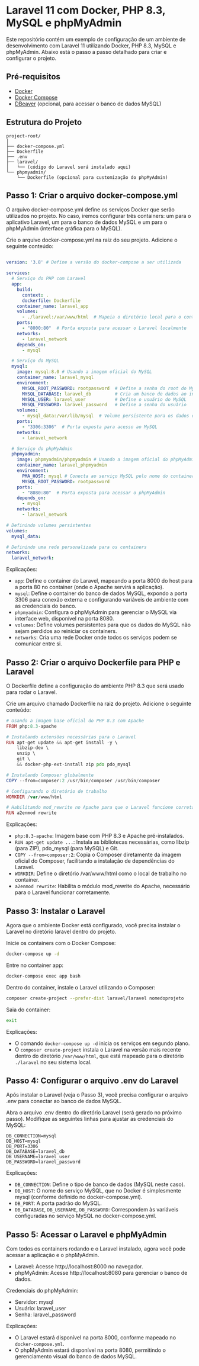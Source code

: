 # Laravel 11 com Docker, PHP 8.3, MySQL e phpMyAdmin

Este repositório contém um exemplo de configuração de um ambiente de desenvolvimento com Laravel 11 utilizando Docker, PHP 8.3, MySQL e phpMyAdmin. Abaixo está o passo a passo detalhado para criar e configurar o projeto.

## Pré-requisitos

- [Docker](https://www.docker.com/get-started)
- [Docker Compose](https://docs.docker.com/compose/install/)
- [DBeaver](https://dbeaver.io/) (opcional, para acessar o banco de dados MySQL)

## Estrutura do Projeto

```plaintext
project-root/
│
├── docker-compose.yml
├── Dockerfile
├── .env
├── laravel/
│   └── (código do Laravel será instalado aqui)
└── phpmyadmin/
    └── Dockerfile (opcional para customização do phpMyAdmin)
```

## Passo 1: Criar o arquivo docker-compose.yml
O arquivo docker-compose.yml define os serviços Docker que serão utilizados no projeto. No caso, iremos configurar três containers: um para o aplicativo Laravel, um para o banco de dados MySQL e um para o phpMyAdmin (interface gráfica para o MySQL).

Crie o arquivo docker-compose.yml na raiz do seu projeto.
Adicione o seguinte conteúdo:

```yaml

version: '3.8' # Define a versão do docker-compose a ser utilizada

services:
  # Serviço do PHP com Laravel
  app:
    build:
      context: .
      dockerfile: Dockerfile
    container_name: laravel_app
    volumes:
      - ./laravel:/var/www/html  # Mapeia o diretório local para o container
    ports:
      - "8000:80"  # Porta exposta para acessar o Laravel localmente
    networks:
      - laravel_network
    depends_on:
      - mysql

  # Serviço do MySQL
  mysql:
    image: mysql:8.0 # Usando a imagem oficial do MySQL
    container_name: laravel_mysql
    environment:
      MYSQL_ROOT_PASSWORD: rootpassword  # Define a senha do root do MySQL
      MYSQL_DATABASE: laravel_db         # Cria um banco de dados ao iniciar o container
      MYSQL_USER: laravel_user           # Define o usuário do MySQL
      MYSQL_PASSWORD: laravel_password   # Define a senha do usuário
    volumes:
      - mysql_data:/var/lib/mysql  # Volume persistente para os dados do MySQL
    ports:
      - "3306:3306"  # Porta exposta para acesso ao MySQL
    networks:
      - laravel_network

  # Serviço do phpMyAdmin
  phpmyadmin:
    image: phpmyadmin/phpmyadmin # Usando a imagem oficial do phpMyAdmin
    container_name: laravel_phpmyadmin
    environment:
      PMA_HOST: mysql # Conecta ao serviço MySQL pelo nome do container
      MYSQL_ROOT_PASSWORD: rootpassword
    ports:
      - "8080:80"  # Porta exposta para acessar o phpMyAdmin
    depends_on:
      - mysql
    networks:
      - laravel_network

# Definindo volumes persistentes
volumes:
  mysql_data:

# Definindo uma rede personalizada para os containers
networks:
  laravel_network:

```

Explicações:

- `app`: Define o container do Laravel, mapeando a porta 8000 do host para a porta 80 no container (onde o Apache servirá a aplicação).
- `mysql`: Define o container do banco de dados MySQL, expondo a porta 3306 para conexão externa e configurando variáveis de ambiente com as credenciais do banco.
- `phpmyadmin`: Configura o phpMyAdmin para gerenciar o MySQL via interface web, disponível na porta 8080.
- `volumes`: Define volumes persistentes para que os dados do MySQL não sejam perdidos ao reiniciar os containers.
- `networks`: Cria uma rede Docker onde todos os serviços podem se comunicar entre si.


## Passo 2: Criar o arquivo Dockerfile para PHP e Laravel
O Dockerfile define a configuração do ambiente PHP 8.3 que será usado para rodar o Laravel.

Crie um arquivo chamado Dockerfile na raiz do projeto.
Adicione o seguinte conteúdo:
```php
# Usando a imagem base oficial do PHP 8.3 com Apache
FROM php:8.3-apache

# Instalando extensões necessárias para o Laravel
RUN apt-get update && apt-get install -y \
    libzip-dev \
    unzip \
    git \
    && docker-php-ext-install zip pdo pdo_mysql

# Instalando Composer globalmente
COPY --from=composer:2 /usr/bin/composer /usr/bin/composer

# Configurando o diretório de trabalho
WORKDIR /var/www/html

# Habilitando mod_rewrite no Apache para que o Laravel funcione corretamente
RUN a2enmod rewrite
```

Explicações:

- `php:8.3-apache`: Imagem base com PHP 8.3 e Apache pré-instalados.
- `RUN apt-get update ...`: Instala as bibliotecas necessárias, como libzip (para ZIP), pdo_mysql (para MySQL) e Git.
- `COPY --from=composer:2`: Copia o Composer diretamente da imagem oficial do Composer, facilitando a instalação de dependências do Laravel.
- `WORKDIR`: Define o diretório /var/www/html como o local de trabalho no container.
- `a2enmod rewrite`: Habilita o módulo mod_rewrite do Apache, necessário para o Laravel funcionar corretamente.

## Passo 3: Instalar o Laravel
Agora que o ambiente Docker está configurado, você precisa instalar o Laravel no diretório laravel dentro do projeto.

Inicie os containers com o Docker Compose:
```bash
docker-compose up -d
```
Entre no container app:
```bash
docker-compose exec app bash
```
Dentro do container, instale o Laravel utilizando o Composer:
```bash
composer create-project --prefer-dist laravel/laravel nomedoprojeto
```
Saia do container:
```bash
exit
```

Explicações:

- O comando `docker-compose up -d` inicia os serviços em segundo plano.
- O `composer create-project` instala o Laravel na versão mais recente dentro do diretório `/var/www/html`, que está mapeado para o diretório `./laravel` no seu sistema local.

## Passo 4: Configurar o arquivo .env do Laravel
Após instalar o Laravel (veja o Passo 3), você precisa configurar o arquivo .env para conectar ao banco de dados MySQL.

Abra o arquivo .env dentro do diretório Laravel (será gerado no próximo passo).
Modifique as seguintes linhas para ajustar as credenciais do MySQL:

```env
DB_CONNECTION=mysql
DB_HOST=mysql
DB_PORT=3306
DB_DATABASE=laravel_db
DB_USERNAME=laravel_user
DB_PASSWORD=laravel_password
```

Explicações:

- `DB_CONNECTION`: Define o tipo de banco de dados (MySQL neste caso).
- `DB_HOST`: O nome do serviço MySQL, que no Docker é simplesmente mysql (conforme definido no docker-compose.yml).
- `DB_PORT`: A porta padrão do MySQL.
- `DB_DATABASE`, `DB_USERNAME`, `DB_PASSWORD`: Correspondem às variáveis configuradas no serviço MySQL no docker-compose.yml.


## Passo 5: Acessar o Laravel e phpMyAdmin
Com todos os containers rodando e o Laravel instalado, agora você pode acessar a aplicação e o phpMyAdmin.

- Laravel: Acesse http://localhost:8000 no navegador.
- phpMyAdmin: Acesse http://localhost:8080 para gerenciar o banco de dados.

Credenciais do phpMyAdmin:

- Servidor: mysql
- Usuário: laravel_user
- Senha: laravel_password

Explicações:

- O Laravel estará disponível na porta 8000, conforme mapeado no `docker-compose.yml`.
- O phpMyAdmin estará disponível na porta 8080, permitindo o gerenciamento visual do banco de dados MySQL.
